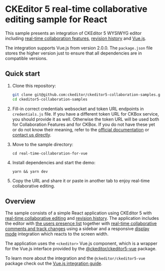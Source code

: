 # CKEditor 5 real-time collaborative editing sample for React

This sample presents an integration of CKEditor 5 WYSIWYG editor including [real-time collaboration features](https://ckeditor.com/docs/ckeditor5/latest/features/collaboration/real-time-collaboration/real-time-collaboration.html), [revision history](https://ckeditor.com/docs/ckeditor5/latest/features/revision-history/revision-history.html) and [Vue.js](https://vuejs.org/).

The integration supports Vue.js from version 2.0.0. The `package.json` file stores the higher version just to ensure that all dependencies are in compatible versions.

## Quick start

1. Clone this repository:

   ```bash
   git clone git@github.com:ckeditor/ckeditor5-collaboration-samples.git
   cd ckeditor5-collaboration-samples
   ```

2. Fill-in correct credentials websocket and token URL endpoints in `credentials.js` file. If you have a different token URL for CKBox service, you should provide it as well. Otherwise the token URL will be used both for Collaboration Features and for CKBox. If you do not have these yet or do not know their meaning, refer to the [official documentation](https://ckeditor.com/docs/trial/latest/guides/real-time/quick-start.html) or [contact us directly](https://ckeditor.com/contact/). 

3. Move to the sample directory:

   ```shell
   cd real-time-collaboration-for-vue
   ```
   
4. Install dependencies and start the demo:

   ```shell
   yarn && yarn dev
   ```

5. Copy the URL and share it or paste in another tab to enjoy real-time collaborative editing.

## Overview

The sample consists of a simple React application using CKEditor 5 with [real-time collaborative editing](https://ckeditor.com/docs/ckeditor5/latest/features/collaboration/real-time-collaboration/real-time-collaboration.html) and [revision history](https://ckeditor.com/docs/ckeditor5/latest/features/revision-history/revision-history.html). The application includes the editor with [the users presence list](https://ckeditor.com/docs/ckeditor5/latest/features/collaboration/real-time-collaboration/users-in-real-time-collaboration.html#users-presence-list) together with [real-time collaborative comments and track changes](https://ckeditor.com/docs/ckeditor5/latest/features/collaboration/real-time-collaboration/real-time-collaboration.html) using a sidebar and a responsive [display mode](https://ckeditor.com/docs/ckeditor5/latest/features/collaboration/comments/comments-display-mode.html) integration which reacts to the screen width.

The application uses the `<ckeditor>` Vue.js component, which is a wrapper for the Vue.js interface provided by the [@ckeditor/ckeditor5-vue](https://github.com/ckeditor/ckeditor5-vue) package.

To learn more about the integration and the `@ckeditor/ckeditor5-vue` package check out the [Vue.js integration guide](https://ckeditor.com/docs/ckeditor5/latest/builds/guides/integration/frameworks/vuejs.html).
